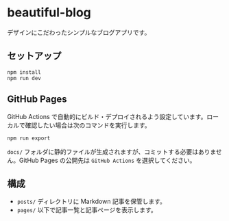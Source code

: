 # beautiful-blog

デザインにこだわったシンプルなブログアプリです。

## セットアップ

```
npm install
npm run dev
```

## GitHub Pages

GitHub Actions で自動的にビルド・デプロイされるよう設定しています。ローカルで確認したい場合は次のコマンドを実行します。

```
npm run export
```

`docs/` フォルダに静的ファイルが生成されますが、コミットする必要はありません。GitHub Pages の公開先は `GitHub Actions` を選択してください。

## 構成
- `posts/` ディレクトリに Markdown 記事を保管します。
- `pages/` 以下で記事一覧と記事ページを表示します。
